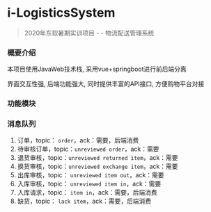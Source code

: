# i-LogisticsSystem

> 2020年东软暑期实训项目 - - 物流配送管理系统

### 概要介绍

本项目使用JavaWeb技术栈, 采用vue+springboot进行前后端分离

界面交互性强, 后端功能强大, 同时提供丰富的API接口, 方便购物平台对接

### 功能模块

### 消息队列

1. 订单，topic： `order`，ack：需要，后端消费
2. 待审核订单，topic：`unreviewed order`，ack：需要
3. 退货审核，topic：`unreviewed returned item`，ack：需要
4. 换货审核，topic：`unreviewed exchange item`，ack：需要
5. 出库审核，topic： `unreviewed item out`，ack：需要
6. 入库审核，topic： `unreviewed item in`，ack：需要
7. 入库请求，topic： `item in`，ack：需要，后端消费
8. 缺货，topic： `lack item`，ack：需要，后端消费

